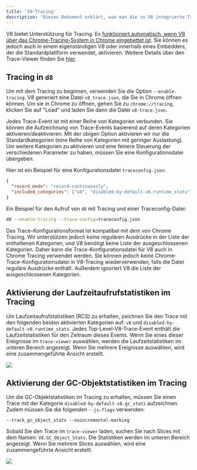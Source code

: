 ```yaml
---
title: 'V8-Tracing'
description: 'Dieses Dokument erklärt, wie man die in V8 integrierte Tracing-Unterstützung nutzt.'
---
```

V8 bietet Unterstützung für Tracing. Es [funktioniert automatisch, wenn V8 über das Chrome-Tracing-System in Chrome eingebettet ist](/docs/rcs). Sie können es jedoch auch in einem eigenständigen V8 oder innerhalb eines Embedders, der die Standardplattform verwendet, aktivieren. Weitere Details über den Trace-Viewer finden Sie [hier](https://github.com/catapult-project/catapult/blob/master/tracing/README.md).

## Tracing in `d8`

Um mit dem Tracing zu beginnen, verwenden Sie die Option `--enable-tracing`. V8 generiert eine Datei `v8_trace.json`, die Sie in Chrome öffnen können. Um sie in Chrome zu öffnen, gehen Sie zu `chrome://tracing`, klicken Sie auf "Load" und laden Sie dann die Datei `v8-trace.json`.

Jedes Trace-Event ist mit einer Reihe von Kategorien verbunden. Sie können die Aufzeichnung von Trace-Events basierend auf deren Kategorien aktivieren/deaktivieren. Mit der obigen Option aktivieren wir nur die Standardkategorien (eine Reihe von Kategorien mit geringer Auslastung). Um weitere Kategorien zu aktivieren und eine feinere Steuerung der verschiedenen Parameter zu haben, müssen Sie eine Konfigurationsdatei übergeben.

Hier ist ein Beispiel für eine Konfigurationsdatei `traceconfig.json`:

```json
{
  "record_mode": "record-continuously",
  "included_categories": ["v8", "disabled-by-default-v8.runtime_stats"]
}
```

Ein Beispiel für den Aufruf von `d8` mit Tracing und einer Traceconfig-Datei:

```bash
d8 --enable-tracing --trace-config=traceconfig.json
```

Das Trace-Konfigurationsformat ist kompatibel mit dem von Chrome Tracing. Wir unterstützen jedoch keine regulären Ausdrücke in der Liste der enthaltenen Kategorien, und V8 benötigt keine Liste der ausgeschlossenen Kategorien. Daher kann die Trace-Konfigurationsdatei für V8 auch in Chrome Tracing verwendet werden. Sie können jedoch keine Chrome-Trace-Konfigurationsdatei in V8-Tracing wiederverwenden, falls die Datei reguläre Ausdrücke enthält. Außerdem ignoriert V8 die Liste der ausgeschlossenen Kategorien.

## Aktivierung der Laufzeitaufrufstatistiken im Tracing

Um Laufzeitaufrufstatistiken (<abbr>RCS</abbr>) zu erhalten, zeichnen Sie den Trace mit den folgenden beiden aktivierten Kategorien auf: `v8` und `disabled-by-default-v8.runtime_stats`. Jedes Top-Level-V8-Trace-Event enthält die Laufzeitstatistiken für den Zeitraum dieses Events. Wenn Sie eines dieser Ereignisse im `trace-viewer` auswählen, werden die Laufzeitstatistiken im unteren Bereich angezeigt. Wenn Sie mehrere Ereignisse auswählen, wird eine zusammengeführte Ansicht erstellt.

![](/_img/docs/trace/runtime-stats.png)

## Aktivierung der GC-Objektstatistiken im Tracing

Um die GC-Objektstatistiken im Tracing zu erhalten, müssen Sie einen Trace mit der Kategorie `disabled-by-default-v8.gc_stats` aufzeichnen. Zudem müssen Sie die folgenden `--js-flags` verwenden:

```
--track_gc_object_stats --noincremental-marking
```

Sobald Sie den Trace im `trace-viewer` laden, suchen Sie nach Slices mit dem Namen: `V8.GC_Object_Stats`. Die Statistiken werden im unteren Bereich angezeigt. Wenn Sie mehrere Slices auswählen, wird eine zusammengeführte Ansicht erstellt.

![](/_img/docs/trace/gc-stats.png)
